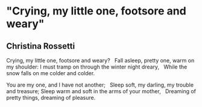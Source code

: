 # "Crying, my little one, footsore and weary"
## Christina Rossetti
Crying, my little one, footsore and weary?
  Fall asleep, pretty one, warm on my shoulder:
I must tramp on through the winter night dreary,
  While the snow falls on me colder and colder.

You are my one, and I have not another;
  Sleep soft, my darling, my trouble and treasure;
Sleep warm and soft in the arms of your mother,
  Dreaming of pretty things, dreaming of pleasure.